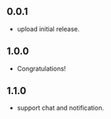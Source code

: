 ## 0.0.1

* upload initial release.

## 1.0.0

* Congratulations!

## 1.1.0

* support chat and notification.